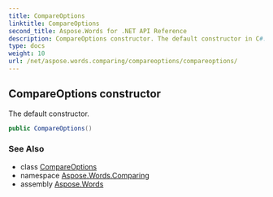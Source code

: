 ```yaml
---
title: CompareOptions
linktitle: CompareOptions
second_title: Aspose.Words for .NET API Reference
description: CompareOptions constructor. The default constructor in C#.
type: docs
weight: 10
url: /net/aspose.words.comparing/compareoptions/compareoptions/
---
```

## CompareOptions constructor

The default constructor.

```csharp
public CompareOptions()
```

### See Also

* class [CompareOptions](../)
* namespace [Aspose.Words.Comparing](../../compareoptions/)
* assembly [Aspose.Words](../../../)
